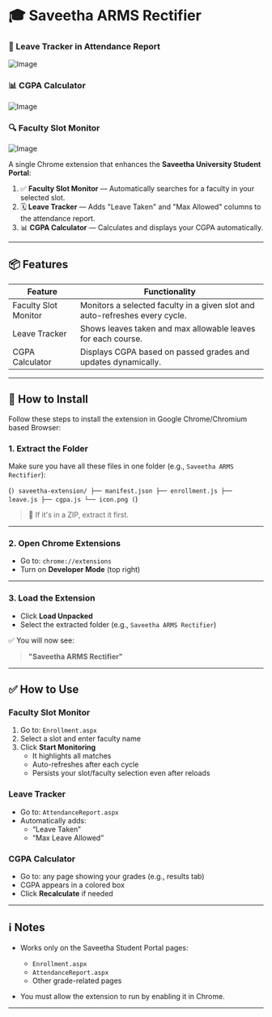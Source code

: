 # 🎓 Saveetha ARMS Rectifier

### 📅 Leave Tracker in Attendance Report
![Image](https://github.com/user-attachments/assets/75633a47-9d81-4d28-9690-eaba8c21a826)

### 📊 CGPA Calculator
![Image](https://github.com/user-attachments/assets/e0c737f6-cb32-4180-8383-c1a0d09c3ad0)

### 🔍 Faculty Slot Monitor
![Image](https://github.com/user-attachments/assets/eeab1233-e1db-4d37-b8ce-548a7d54326e)

A single Chrome extension that enhances the **Saveetha University Student Portal**:

1. ✅ **Faculty Slot Monitor** — Automatically searches for a faculty in your selected slot.
2. 🗓️ **Leave Tracker** — Adds "Leave Taken" and "Max Allowed" columns to the attendance report.
3. 📊 **CGPA Calculator** — Calculates and displays your CGPA automatically.

---

## 📦 Features

| Feature              | Functionality                                                                 |
|----------------------|--------------------------------------------------------------------------------|
| Faculty Slot Monitor | Monitors a selected faculty in a given slot and auto-refreshes every cycle.   |
| Leave Tracker        | Shows leaves taken and max allowable leaves for each course.                  |
| CGPA Calculator      | Displays CGPA based on passed grades and updates dynamically.                 |

---

## 📁 How to Install 

Follow these steps to install the extension in Google Chrome/Chromium based Browser:

### 1. Extract the Folder
Make sure you have all these files in one folder (e.g., `Saveetha ARMS Rectifier`):

(```)
saveetha-extension/
├── manifest.json
├── enrollment.js
├── leave.js
├── cgpa.js
└── icon.png
(```)
> 🔔 If it's in a ZIP, extract it first.

---

### 2. Open Chrome Extensions
- Go to: `chrome://extensions`
- Turn on **Developer Mode** (top right)

---

### 3. Load the Extension
- Click **Load Unpacked**
- Select the extracted folder (e.g., `Saveetha ARMS Rectifier`)

✅ You will now see:
> **"Saveetha ARMS Rectifier"**

---

## ✅ How to Use

### Faculty Slot Monitor
1. Go to: `Enrollment.aspx`
2. Select a slot and enter faculty name
3. Click **Start Monitoring**
   - It highlights all matches
   - Auto-refreshes after each cycle
   - Persists your slot/faculty selection even after reloads

### Leave Tracker
- Go to: `AttendanceReport.aspx`
- Automatically adds:
  - “Leave Taken”
  - “Max Leave Allowed”

### CGPA Calculator
- Go to: any page showing your grades (e.g., results tab)
- CGPA appears in a colored box
- Click **Recalculate** if needed

---

## ℹ️ Notes

- Works only on the Saveetha Student Portal pages:
  - `Enrollment.aspx`
  - `AttendanceReport.aspx`
  - Other grade-related pages

- You must allow the extension to run by enabling it in Chrome.

---




